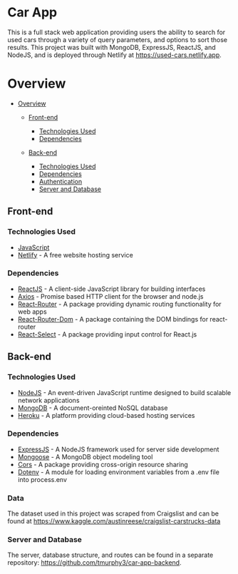 # Car App

This is a full stack web application providing users the ability to search for used cars through a variety of query parameters, and options to sort those results. This project was built with MongoDB, ExpressJS, ReactJS, and NodeJS, and is deployed through Netlify at https://used-cars.netlify.app.

# Overview

- [Overview](#overview)
  - [Front-end](#front-end)

    - [Technologies Used](#technologies-used)
    - [Dependencies](#dependencies)
  - [Back-end](#back-end)
    - [Technologies Used](#technologies-used-1)
    - [Dependencies](#dependencies-1)
    - [Authentication](#authentication)
    - [Server and Database](#server-and-database)

## Front-end

### Technologies Used

- [JavaScript](https://www.javascript.com/)
- [Netlify](https://www.netlify.com/) - A free website hosting service

### Dependencies

- [ReactJS](https://reactjs.org/) - A client-side JavaScript library for building interfaces
- [Axios](https://www.npmjs.com/package/axios) - Promise based HTTP client for the browser and node.js
- [React-Router](https://www.npmjs.com/package/react-router) - A package providing dynamic routing functionality for web apps
- [React-Router-Dom](https://www.npmjs.com/package/react-router-dom) - A package containing the DOM bindings for react-router
- [React-Select](https://github.com/JedWatson/react-select) - A package providing input control for React.js

## Back-end 

### Technologies Used

- [NodeJS](https://nodejs.org/en/) - An event-driven JavaScript runtime designed to build scalable network applications
- [MongoDB](https://www.mongodb.com/) - A document-oreinted NoSQL database
- [Heroku](https://www.heroku.com/) - A platform providing cloud-based hosting services

### Dependencies

- [ExpressJS](https://expressjs.com/) - A NodeJS framework used for server side development
- [Mongoose](https://www.npmjs.com/package/mongoose) - A MongoDB object modeling tool
- [Cors](https://www.npmjs.com/package/cors) - A package providing cross-origin resource sharing
- [Dotenv](https://www.npmjs.com/package/dotenv) - A module for loading environment variables from a .env file into process.env

### Data

The dataset used in this project was scraped from Craigslist and can be found at https://www.kaggle.com/austinreese/craigslist-carstrucks-data

### Server and Database

The server, database structure, and routes can be found in a separate repository: https://github.com/tmurphy3/car-app-backend.

